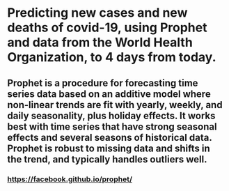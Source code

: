# Predicting new cases and new deaths of covid-19, using Prophet and data from the World Health Organization, to 4 days from today.
## Prophet is a procedure for forecasting time series data based on an additive model where non-linear trends are fit with yearly, weekly, and daily seasonality, plus holiday effects. It works best with time series that have strong seasonal effects and several seasons of historical data. Prophet is robust to missing data and shifts in the trend, and typically handles outliers well.
### https://facebook.github.io/prophet/

